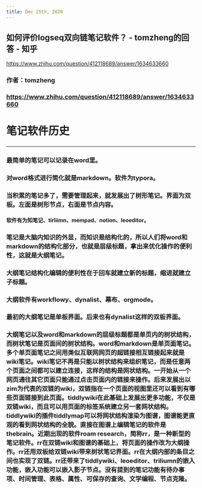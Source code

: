 ```yaml
---
title: Dec 25th, 2020
---
```


## 如何评价logseq双向链笔记软件？ - tomzheng的回答 - 知乎
https://www.zhihu.com/question/412118689/answer/1634633660
### 作者：tomzheng
### https://www.zhihu.com/question/412118689/answer/1634633660

# 笔记软件历史
###
---
### 最简单的笔记可以记录在word里。
### 对word格式进行简化就是markdown。软件为typora。
### 当积累的笔记多了，需要管理起来，就发展出了**树形笔记**。界面为双板。左面是树形节点，右面是节点内容。
#### 软件有为知笔记、tirliimn、mempad、notion、leoeditor。
### 笔记是大脑内知识的外显，而知识是结构化的，所以人们将word和markdown的结构化部分，也就是层级标题，拿出来优化操作的便利性，这就是大纲笔记。
### 大纲笔记结构化编辑的便利性在于回车就建立新的标题，缩进就建立子标题。
### 大纲软件有workflowy、dynalist、幕布、orgmode。
### 最初的大纲笔记是单板界面。后来也有dynalist这样的双板界面。
### 大纲笔记以及word和markdown的层级标题都是单页内的树状结构，而树状笔记是页面间的树状结构。word和markdown是单页面笔记。多个单页面笔记之间用类似互联网网页的超链接相互链接起来就是wiki笔记。wiki笔记不再是只能以树状结构来组织笔记，而是任意两个页面之间都可以建立连接，这样的结构是网状结构。一开始从一个网页通往其它页面只能通过点击页面内的链接来操作。后来发展出以zim为代表的双链的wiki，双链指在一个页面的视图里还可以看到有哪些页面链接到此页面。tiddlywiki在此基础上发展出更多功能，不仅是双链wiki，而且可以用页面的标签系统建立另一套网状结构。tiddlywiki的插件tiddlymap可以将网状结构渲染为图谱，图谱能更直观的看到网状结构的全貌。直接在图谱上编辑笔记的软件是thebrain。近期出现的软件roam research，简称rr，是一种新型的笔记软件。rr在双链wiki和图谱的基础上，将页面的操作改为大纲操作。rr还用双板给双链wiki带来树状笔记界面。rr在大纲内部的条目之间也实现了双链。rr还带来了tiddlywiki、leoeditor、triliumn的嵌入功能，嵌入功能可以嵌入影子节点。没有提到的笔记功能有待办事项、时间管理、表格、属性、可保存的查询、文学编程、节点克隆。
##
